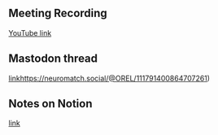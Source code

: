 ## Meeting Recording

[YouTube link](https://youtu.be/MjUTw_WczHA)

## Mastodon thread

[link](https://neuromatch.social/@OREL/111791400864707261)https://neuromatch.social/@OREL/111791400864707261)

## Notes on Notion

[link](https://www.notion.so/jopro-org/SMN-2024-01-20-03adfc3b265244b1b5966aa0e96788d1?pvs=4)
